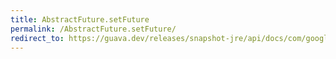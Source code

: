 ```yaml
---
title: AbstractFuture.setFuture
permalink: /AbstractFuture.setFuture/
redirect_to: https://guava.dev/releases/snapshot-jre/api/docs/com/google/common/util/concurrent/AbstractFuture.html#setFuture-com.google.common.util.concurrent.ListenableFuture-
---
```

